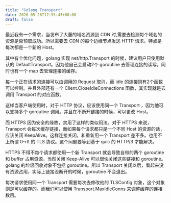 ```yaml
---
title: "Golang Transport"
date: 2020-05-26T17:55:43+08:00
draft: false
---
```



最近我有一个需求，当发布了大量的域名资源到 CDN 时,需要去检测每个域名的资源是否预取成功。所以需要去 CDN 的每个边缘节点发送 HTTP 请求。特点是每次都是一个新的 Host。

其中有个优化问题，golang 实现 net/http.Transport 的时候，建议用户只使用默认的 DefaultTransport。因为他自己会启动2个 goroutine 去管理连接的读写。同时也有一个 map 去管理连接的缓存。

每一个正在请求的连接可以由调用的 Request 取消，而 idle 的连接则有2个函数可以控制。并且外部还有一个 Client.CloseIdleConnections 函数，其实现就是去调用 Transport 的对应函数。

这样当客户端使用时，对于 HTTP 协议，应该使用同一个 Transport ，因为他可以支持多个 goroutine 调用。并且在不断开链接的时候，可以更改 Host。

而 HTTPS 因为安全的缘故，禁用了这样的类似用法。对于 HTTPS 来说，Transport 会每次缓存链接，而如果每个请求都只是一个不同 Host 的资源的话，应该关闭 KeepAlive。这样连接关闭，和重新用一个 Transport 差不多。也用不上所谓 0-rtt 的 TLS 协议。这个问题要等到基于 quic 的 HTTP/3 才能解决。

HTTPS 不得不每个请求都使用一个新 Transport 就会导致自带的两个 goroutine 和 buffer 占用资源，当然关闭 Keep-Alive 可以很快关闭这些链接和 goroutine。golang 的垃圾回收对象不包括 goroutine。所以 Transport 关闭以后，看起来没有资源占用，实际上链接没断开的时候，goroutine 不会退出。

每次请求使用同一个 Transport 需要每次去修改他的 TLSConfig 对象，这个对象则是可以缓存的。而我们可以使用 Transport.MaxIdleConns 来调整缓存的连接数目。
